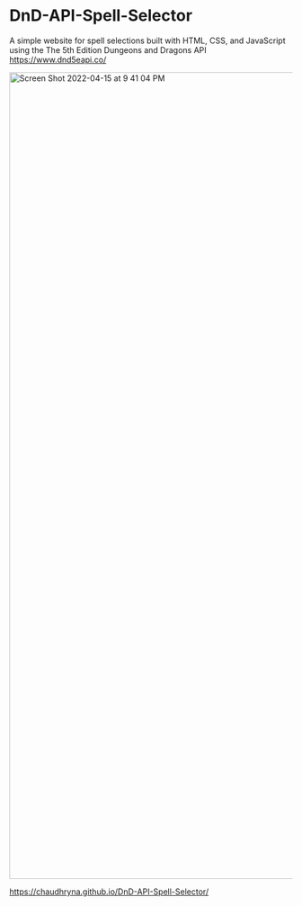 # DnD-API-Spell-Selector

A simple website for spell selections built with HTML, CSS, and JavaScript using the The 5th Edition Dungeons and Dragons API https://www.dnd5eapi.co/

<img width="1436" alt="Screen Shot 2022-04-15 at 9 41 04 PM" src="https://user-images.githubusercontent.com/19597150/163599765-303680b9-96bd-4f97-9187-70734439c71e.png">


https://chaudhryna.github.io/DnD-API-Spell-Selector/
